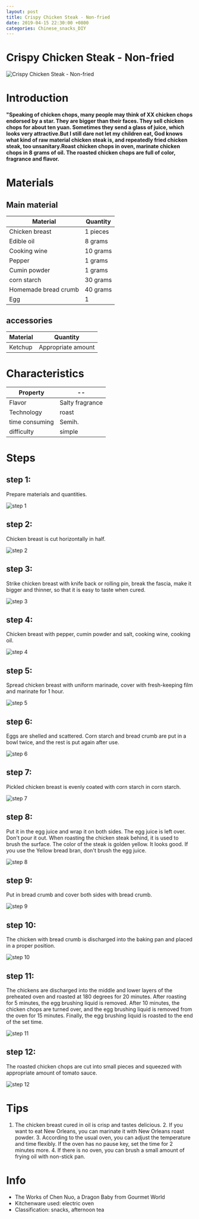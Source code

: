 ```yaml
---
layout: post
title: Crispy Chicken Steak - Non-fried
date: 2019-04-15 22:30:00 +0800
categories: Chinese_snacks_DIY
---
```


# Crispy Chicken Steak - Non-fried

![Crispy Chicken Steak - Non-fried]({{site.baseurl}}/img/415772/415772.jpg)

# Introduction

**"Speaking of chicken chops, many people may think of XX chicken chops endorsed by a star. They are bigger than their faces. They sell chicken chops for about ten yuan. Sometimes they send a glass of juice, which looks very attractive.But I still dare not let my children eat, God knows what kind of raw material chicken steak is, and repeatedly fried chicken steak, too unsanitary.Roast chicken chops in oven, marinate chicken chops in 8 grams of oil. The roasted chicken chops are full of color, fragrance and flavor.**

# Materials


## Main material

Material|Quantity
--|--
Chicken breast|1 pieces
Edible oil|8 grams
Cooking wine|10 grams
Pepper|1 grams
Cumin powder|1 grams
corn starch|30 grams
Homemade bread crumb|40 grams
Egg|1

## accessories

Material|Quantity
--|--
Ketchup|Appropriate amount

# Characteristics

Property|--
--|--
Flavor|Salty fragrance
Technology|roast
time consuming|Semih.
difficulty|simple

# Steps

## step 1:

Prepare materials and quantities.

![step 1]({{site.baseurl}}/img/415772/1.jpg)

## step 2:

Chicken breast is cut horizontally in half.

![step 2]({{site.baseurl}}/img/415772/2.jpg)

## step 3:

Strike chicken breast with knife back or rolling pin, break the fascia, make it bigger and thinner, so that it is easy to taste when cured.

![step 3]({{site.baseurl}}/img/415772/3.jpg)

## step 4:

Chicken breast with pepper, cumin powder and salt, cooking wine, cooking oil.

![step 4]({{site.baseurl}}/img/415772/4.jpg)

## step 5:

Spread chicken breast with uniform marinade, cover with fresh-keeping film and marinate for 1 hour.

![step 5]({{site.baseurl}}/img/415772/5.jpg)

## step 6:

Eggs are shelled and scattered. Corn starch and bread crumb are put in a bowl twice, and the rest is put again after use.

![step 6]({{site.baseurl}}/img/415772/6.jpg)

## step 7:

Pickled chicken breast is evenly coated with corn starch in corn starch.

![step 7]({{site.baseurl}}/img/415772/7.jpg)

## step 8:

Put it in the egg juice and wrap it on both sides. The egg juice is left over. Don't pour it out. When roasting the chicken steak behind, it is used to brush the surface. The color of the steak is golden yellow. It looks good. If you use the Yellow bread bran, don't brush the egg juice.

![step 8]({{site.baseurl}}/img/415772/8.jpg)

## step 9:

Put in bread crumb and cover both sides with bread crumb.

![step 9]({{site.baseurl}}/img/415772/9.jpg)

## step 10:

The chicken with bread crumb is discharged into the baking pan and placed in a proper position.

![step 10]({{site.baseurl}}/img/415772/10.jpg)

## step 11:

The chickens are discharged into the middle and lower layers of the preheated oven and roasted at 180 degrees for 20 minutes. After roasting for 5 minutes, the egg brushing liquid is removed. After 10 minutes, the chicken chops are turned over, and the egg brushing liquid is removed from the oven for 15 minutes. Finally, the egg brushing liquid is roasted to the end of the set time.

![step 11]({{site.baseurl}}/img/415772/11.jpg)

## step 12:

The roasted chicken chops are cut into small pieces and squeezed with appropriate amount of tomato sauce.

![step 12]({{site.baseurl}}/img/415772/12.jpg)

# Tips

1. The chicken breast cured in oil is crisp and tastes delicious. 2. If you want to eat New Orleans, you can marinate it with New Orleans roast powder. 3. According to the usual oven, you can adjust the temperature and time flexibly. If the oven has no pause key, set the time for 2 minutes more. 4. If there is no oven, you can brush a small amount of frying oil with non-stick pan.

# Info

- The Works of Chen Nuo, a Dragon Baby from Gourmet World
- Kitchenware used: electric oven
- Classification: snacks, afternoon tea